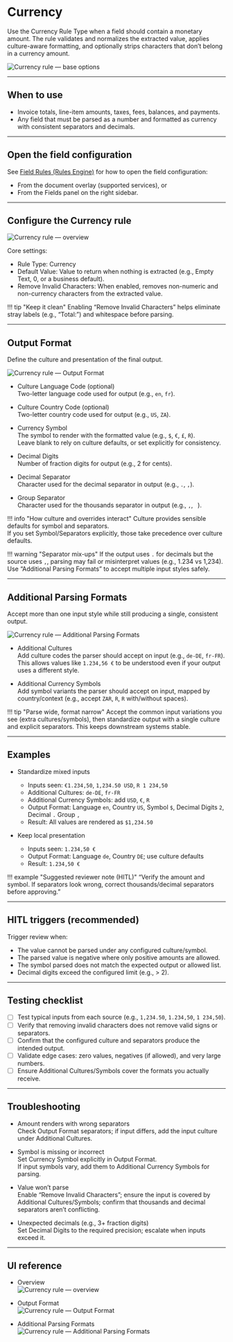 # Currency

Use the Currency Rule Type when a field should contain a monetary amount. The rule validates and normalizes the extracted value, applies culture-aware formatting, and optionally strips characters that don’t belong in a currency amount.

![Currency rule — base options](../../assets/img-2025-08-29-10-55-27.png)

---

## When to use

- Invoice totals, line-item amounts, taxes, fees, balances, and payments.
- Any field that must be parsed as a number and formatted as currency with consistent separators and decimals.

---

## Open the field configuration

See [Field Rules (Rules Engine)](index.md) for how to open the field configuration:

- From the document overlay (supported services), or
- From the Fields panel on the right sidebar.

---

## Configure the Currency rule

![Currency rule — overview](../../assets/img-2025-08-29-10-55-27.png)

Core settings:

- Rule Type: Currency
- Default Value: Value to return when nothing is extracted (e.g., Empty Text, 0, or a business default).
- Remove Invalid Characters: When enabled, removes non-numeric and non-currency characters from the extracted value.

!!! tip "Keep it clean"
    Enabling “Remove Invalid Characters” helps eliminate stray labels (e.g., “Total:”) and whitespace before parsing.

---

## Output Format

Define the culture and presentation of the final output.

![Currency rule — Output Format](../../assets/img-2025-08-29-10-55-46.png)

- Culture Language Code (optional)  
  Two-letter language code used for output (e.g., `en`, `fr`).

- Culture Country Code (optional)  
  Two-letter country code used for output (e.g., `US`, `ZA`).

- Currency Symbol  
  The symbol to render with the formatted value (e.g., `$`, `€`, `£`, `R`).  
  Leave blank to rely on culture defaults, or set explicitly for consistency.

- Decimal Digits  
  Number of fraction digits for output (e.g., 2 for cents).

- Decimal Separator  
  Character used for the decimal separator in output (e.g., `.`, `,`).

- Group Separator  
  Character used for the thousands separator in output (e.g., `,`, ` `).

!!! info "How culture and overrides interact"
    Culture provides sensible defaults for symbol and separators.  
    If you set Symbol/Separators explicitly, those take precedence over culture defaults.

!!! warning "Separator mix-ups"
    If the output uses `.` for decimals but the source uses `,`, parsing may fail or misinterpret values (e.g., 1.234 vs 1,234). Use “Additional Parsing Formats” to accept multiple input styles safely.

---

## Additional Parsing Formats

Accept more than one input style while still producing a single, consistent output.

![Currency rule — Additional Parsing Formats](../../assets/img-2025-08-29-10-56-07.png)

- Additional Cultures  
  Add culture codes the parser should accept on input (e.g., `de-DE`, `fr-FR`). This allows values like `1.234,56 €` to be understood even if your output uses a different style.

- Additional Currency Symbols  
  Add symbol variants the parser should accept on input, mapped by country/context (e.g., accept `ZAR`, `R`, `R` with/without spaces).

!!! tip "Parse wide, format narrow"
    Accept the common input variations you see (extra cultures/symbols), then standardize output with a single culture and explicit separators. This keeps downstream systems stable.

---

## Examples

- Standardize mixed inputs  
    - Inputs seen: `€1.234,50`, `1,234.50 USD`, `R 1 234,50`  
    - Additional Cultures: `de-DE`, `fr-FR`  
    - Additional Currency Symbols: add `USD`, `€`, `R`  
    - Output Format: Language `en`, Country `US`, Symbol `$`, Decimal Digits `2`, Decimal `.` Group `,`  
    - Result: All values are rendered as `$1,234.50`

- Keep local presentation  
    - Inputs seen: `1.234,50 €`  
    - Output Format: Language `de`, Country `DE`; use culture defaults  
    - Result: `1.234,50 €`

!!! example "Suggested reviewer note (HITL)"
    “Verify the amount and symbol. If separators look wrong, correct thousands/decimal separators before approving.”

---

## HITL triggers (recommended)

Trigger review when:

- The value cannot be parsed under any configured culture/symbol.
- The parsed value is negative where only positive amounts are allowed.
- The symbol parsed does not match the expected output or allowed list.
- Decimal digits exceed the configured limit (e.g., > 2).

---

## Testing checklist

- [ ] Test typical inputs from each source (e.g., `1,234.50`, `1.234,50`, `1 234,50`).  
- [ ] Verify that removing invalid characters does not remove valid signs or separators.  
- [ ] Confirm that the configured culture and separators produce the intended output.  
- [ ] Validate edge cases: zero values, negatives (if allowed), and very large numbers.  
- [ ] Ensure Additional Cultures/Symbols cover the formats you actually receive.

---

## Troubleshooting

- Amount renders with wrong separators  
  Check Output Format separators; if input differs, add the input culture under Additional Cultures.

- Symbol is missing or incorrect  
  Set Currency Symbol explicitly in Output Format.  
  If input symbols vary, add them to Additional Currency Symbols for parsing.

- Value won’t parse  
  Enable “Remove Invalid Characters”; ensure the input is covered by Additional Cultures/Symbols; confirm that thousands and decimal separators aren’t conflicting.

- Unexpected decimals (e.g., 3+ fraction digits)  
  Set Decimal Digits to the required precision; escalate when inputs exceed it.

---

## UI reference

- Overview  
    ![Currency rule — overview](../../assets/img-2025-08-29-10-55-27.png)

- Output Format  
    ![Currency rule — Output Format](../../assets/img-2025-08-29-10-55-46.png)

- Additional Parsing Formats  
    ![Currency rule — Additional Parsing Formats](../../assets/img-2025-08-29-10-56-07.png)